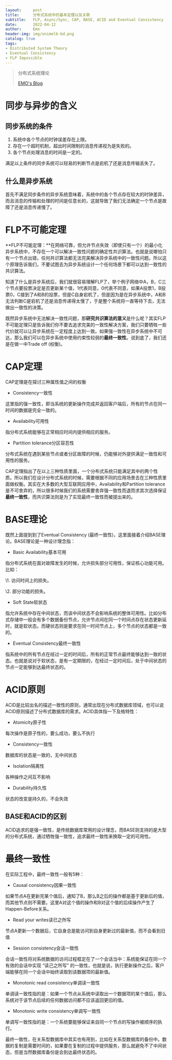 ```yaml
---
layout:     post
title:      分布式系统中的基本定理以及关联
subtitle:   FLP, Async/Sync, CAP, BASE, ACID and Eventual Consistency
date:       2022-04-12
author:     Emo
header-img: img/unimelb-bd.png
catalog: true
tags:
- Distributed System Theory
- Eventual Consistency
- FLP Impossible
---
```

> 分布式系统理论
>
> [EMO's Blog](https://emosama.github.io/)

# 同步与异步的含义

## 同步系统的条件

1. 系统中各个节点的时钟误差存在上限。
2. 存在一个超时机制，超出时间限制的消息传递视为是失败的。
3. 各个节点处理消息的时间是一定的。

满足以上条件的同步系统可以轻易的判断节点是宕机了还是消息传输丢失了。

## 什么是异步系统

首先不满足同步条件的异步系统意味着，系统中的各个节点存在较大的时钟差异，而且消息的传输和处理的时间是任意长的，这就导致了我们无法确定一个节点是故障了还是消息传递慢了。

# FLP不可能定理
**FLP不可能定理：**在网络可靠，但允许节点失效（即使只有一个）的最小化异步系统中，不存在一个可以解决一致性问题的确定性共识算法。也就是说哪怕只有一个节点出错，任何共识算法都无法完美解决异步系统中的一致性问题。所以这个原理告诉我们，不要试图去为异步系统设计一个任何场景下都可以达到一致性的共识算法。

知道了什么是异步系统后，我们就很容易理解FLP了，举个例子网络中A，B，C三个节点要投票决定是否更新某个值，1代表同意，0代表不同意，如果A投票1，B投票0，C接到了A和B的投票，但是C自身宕机了，但是因为是在异步系统中，A和B无法判断C是宕机了还是消息传递得太慢了，于是整个系统将一直等待下去，无法做出一致性的决策。

既然异步系统中无法解决一致性问题，那**研究共识算法的意义**是什么呢？其实FLP不可能定理只是告诉我们你不要去追求完美的一致性解决方案，我们只要牺牲一些代价就可以让异步系统在一定程度上达到一致。如果强一致性在异步系统中不可达，那么我们可以在异步系统中使用约束性较弱的**最终一致性**。说到底了，我们还是在做一中Trade off (权衡)。

# CAP定理

CAP定理是在探讨三种属性值之间的权衡

- Consistency一致性

这里指的强一致性，即当系统的更新操作完成并返回客户端后，所有的节点在同一时间的数据是完全一致的。

- Availability可用性

指分布式系统能够在正常相应时间内提供相应的服务。

- Partition tolerance分区容忍性

分布式系统在遇到某些节点或者分区故障的时候，仍能够对外提供满足一致性和可用性的服务。

CAP定理指出了在以上三种性质里面，一个分布式系统只能满足其中的两个性质。所以我们在设计分布式系统的时候，需要根据不同的应用场景去在三种性质里面做权衡。其实在大多数的大型互联网应用中，Availability和Partition tolerance是不可舍弃的，所以很多时候我们的系统需要舍弃强一致性而退而求其次选择保证**最终一致性**，而共识算法则是为了实现最终一致性而被提出来的。

# BASE理论

既然上面提到到了Eventual Consistency (最终一致性)，这里面接着介绍BASE理论。BASE理论是一种设计理念指：

- Basic Availability基本可用

指分布式系统在面对故障发生的时候，允许损失部分可用性，保证核心功能可用。比如：

\1. 访问时间上的损失。

\2. 部分功能的损失。

- Soft State软状态

指允许系统中存在中间状态，而该中间状态不会影响系统的整体可用性。比如分布式存储中一般会有多个数据备份节点，允许节点间在同一个时间点存在状态更新延时，就是软状态。而硬状态则是要求在同一时间节点上，多个节点的状态都是一致的。

- Eventual Consistency最终一致性

指系统中的所有节点在经过一定的时间后，所有的正常节点最终能够达到一致的状态。也就是说对于软状态，是有一定期限的，在经过一定时间后，处于中间状态的节点一定能够到达最终状态的。

# ACID原则

ACID是比较出名的描述一致性的原则，通常出现在分布式数据库领域，也可以说ACID原则描述了分布式数据库的需求。ACID具体指一下及格特性： 

- Atomicity原子性

每次操作是原子性的，要么成功，要么不执行

- Consistency一致性

数据库的状态是一致的，无中间状态

- Isolation隔离性

各种操作之间互不影响

- Durability持久性

状态的改变是持久的，不会失效

## BASE和ACID的区别

ACID追求的是强一致性，是传统数据库常用的设计理念，而BASE则支持的是大型的分布式系统，通过牺牲强一致性，追求最终一致性来换取一定的可用性。

# 最终一致性

在实际工程中，最终一致性一般有5种：

- Causal consistency因果一致性

如果节点A在更新完某个值后，通知了B，那么B之后的操作都是基于更新后的值，而其他节点则不需要。这里A对这个值的操作和B对这个值的后续操作产生了Happen-Before关系。

- Read your writes读已之所写

节点A更新一个数据后，它自身总是能访问到自身更新过的最新值，而不会看到旧值

- Session consistency会话一致性

会话一致性将对系统数据的访问过程框定在了一个会话当中：系统能保证在同一个有效的会话中实现 “读己之所写” 的一致性，也就是说，执行更新操作之后，客户端能够在同一个会话中始终读取到该数据项的最新值。

- Monotonic read consistency单调读一致性

单调读一致性指的是：如果一个节点从系统中读取出一个数据项的某个值后，那么系统对于该节点后续的任何数据访问都不应该返回更旧的值。

- Monotonic write consistency单调写一致性

单调写一致性指的是：一个系统要能够保证来自同一个节点的写操作被顺序的执行。

最终一致性，在关系型数据库中其实也有用到，比如在关系型数据库的备份中。数据的复制是需要时间的，如果要在复制的过程中提供服务，那么就避免不了中间状态，但是当然数据库备份是会到达最终状态的。

